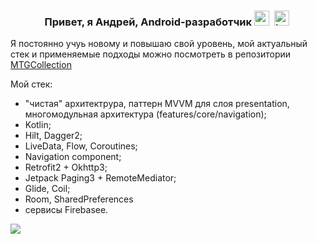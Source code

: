 <div id="header" align="center">
  <h3>Привет, я Андрей, Android-разработчик 
  <img src="https://cdn.jsdelivr.net/gh/devicons/devicon/icons/android/android-original.svg" title="android" width="24" height="24"/>&nbsp;
  <img src="https://cdn.jsdelivr.net/gh/devicons/devicon/icons/kotlin/kotlin-original.svg" title="kotlin" width="24" height="24"/>&nbsp;
  </h3>
</div>

<div id="watchthis" align="left">
  <P>
    Я постоянно учуь новому и повышаю свой уровень, мой актуальный стек и применяемые подходы можно посмотреть в репозитории <a href="https://github.com/andreikslpv/MTGCollection"> MTGCollection </a>
  </P>  
</div>                                                                                                                           

Мой стек:
- "чистая" архитектрура, паттерн MVVM для слоя presentation, многомодульная архитектура (features/core/navigation);
- Kotlin;
- Hilt, Dagger2;
- LiveData, Flow, Coroutines;
- Navigation component;
- Retrofit2 + Okhttp3;
- Jetpack Paging3 + RemoteMediator;
- Glide, Coil;
- Room, SharedPreferences
- сервисы Firebasee.

![](http://github-profile-summary-cards.vercel.app/api/cards/profile-details?username=andreikslpv&theme=default)

<!--
**andreikslpv/andreikslpv** is a ✨ _special_ ✨ repository because its `README.md` (this file) appears on your GitHub profile.

Here are some ideas to get you started:

- 🔭 I’m currently working on ...
- 🌱 I’m currently learning ...
- 👯 I’m looking to collaborate on ...
- 🤔 I’m looking for help with ...
- 💬 Ask me about ...
- 📫 How to reach me: ...
- 😄 Pronouns: ...
- ⚡ Fun fact: ...
-->
